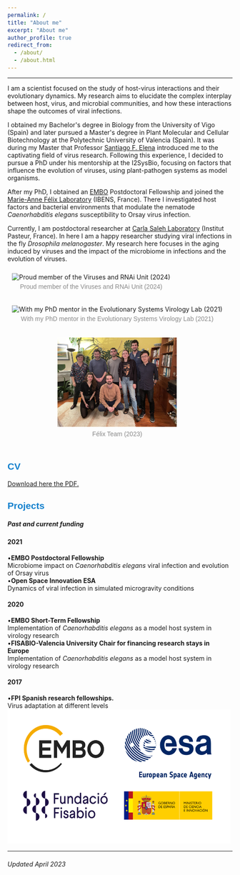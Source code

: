 ```yaml
---
permalink: /
title: "About me"
excerpt: "About me"
author_profile: true
redirect_from: 
  - /about/
  - /about.html
---
```



<style>
.gallery-container {
  display: flex;
  flex-wrap: nowrap;
  padding: 0;
}

.gallery-item {
  padding: 10px;
  text-align: center;
}

.gallery-item img {
  width: auto;
  height: 200px;
  object-fit: cover;
}

.gallery-item p {
  margin-top: 5px;
  color: #888;
  font-size: 14px;
  font-family: Arial, sans-serif;
}
</style>

<hr/>

I am a scientist focused on the study of host-virus interactions and their evolutionary dynamics. My research aims to elucidate the complex interplay between host, virus, and microbial communities, and how these interactions shape the outcomes of viral infections.

I obtained my Bachelor's degree in Biology from the University of Vigo (Spain) and later pursued a Master's degree in Plant Molecular and Cellular Biotechnology at the Polytechnic University of Valencia (Spain). It was during my Master that Professor [Santiago F. Elena](https://sfelenalab.csic.es/sfelena/) introduced me to the captivating field of virus research. Following this experience, I decided to pursue a PhD under his mentorship at the I2SysBio, focusing on factors that influence the evolution of viruses, using plant-pathogen systems as model organisms.

After my PhD, I obtained an [EMBO](https://www.embo.org/about-embo/mission/) Postdoctoral Fellowship and joined the [Marie-Anne Félix Laboratory](https://www.ibens.ens.fr/?rubrique29&lang=en) (IBENS, France). There I investigated host factors and bacterial environments that modulate the nematode *Caenorhabditis elegans* susceptibility to Orsay virus infection.

Currently, I am postdoctoral researcher at [Carla Saleh Laboratory](http://salehlab.eu) (Institut Pasteur, France). In here I am a happy researcher studying viral infections in the fly *Drosophila melanogaster*. My research here focuses in the aging induced by viruses and the impact of the microbiome in infections and the evolution of viruses.

<html lang="en">
<head>
<meta charset="UTF-8">
<meta name="viewport" content="width=device-width, initial-scale=1.0">
<title>Gallery Layout</title>
<style>
  .gallery-container {
    display: flex;
    flex-wrap: wrap;
    padding: 0;
    margin: 0;
  }

  .gallery-item {
    flex: 0 0 100%; /* Make the first image take the full row */
    text-align: center; /* Center the image and text */
  }

  .gallery-item img {
    width: 100%; /* Adjust based on your preference */
    height: auto;
  }

  .gallery-row {
    display: flex;
    flex-wrap: wrap;
  }

  .gallery-row .gallery-item {
    flex: 1; /* Make these images share the row equally */
  }

  /* Additional styling for images and paragraphs if needed */
  .gallery-item p {
    text-align: center;
  }
</style>
</head>
<body>

<div class="gallery-container">
  <!-- First row with a single image -->
  <div class="gallery-item">
    <img src="/images/VIA_2024.jpg" alt="Proud member of the Viruses and RNAi Unit (2024)" />
    <p>Proud member of the Viruses and RNAi Unit (2024)</p>
  </div>

  <!-- Second row with two images -->
  <div class="gallery-row">
    <div class="gallery-item">
      <img src="/images/New_20211108_Santi.jpeg" alt="With my PhD mentor in the Evolutionary Systems Virology Lab (2021)" />
      <p>With my PhD mentor in the Evolutionary Systems Virology Lab (2021)</p>
    </div>
    <div class="gallery-item">
      <img src="/images/Felix_lab_2023.JPEG" alt="Félix Team (2023)" />
      <p>Félix Team (2023)</p>
    </div>
  </div>
</div>

</body>
</html>

 <div>
    <div class="card">
      <span style="font-family: 'Arial', sans-serif; font-weight: bold; color: #1280CD;"> <h2>CV</h2> </span>
<a href="https://github.com/GonzalezRvirus/RubenGonzalez.github.io/raw/master/_pages/CV.pdf" target="_blank">Download here the PDF.</a>
    </div>
    <div class="card">
      <span style="font-family: 'Arial', sans-serif; font-weight: bold; color: #1280CD;"> <h2>Projects</h2> </span>
      <h5>Past and current funding</h5>
      <h4>2021</h4>
      •<b>EMBO Postdoctoral Fellowship</b><br/>
      Microbiome impact on <i>Caenorhabditis elegans</i> viral infection and evolution of Orsay virus<br/>
      •<b>Open Space Innovation ESA</b><br/>
      Dynamics of viral infection in simulated microgravity conditions<br/>
      <h4>2020</h4>
      •<b>EMBO Short-Term Fellowship</b><br/>
      Implementation of <i>Caenorhabditis elegans</i> as a model host system in virology research<br/>
      •<b>FISABIO-Valencia University Chair for financing research stays in Europe</b><br/>
      Implementation of <i>Caenorhabditis elegans</i> as a model host system in virology research<br/>
      <h4>2017</h4>
      •<b>FPI Spanish research fellowships.</b><br/>
      Virus adaptation at different levels<br/>
<img src="/images/funding.png" alt="hi" class="center" height="300" width="500"/> 
       </div>

<hr/>
<div class="footer">
  <h6>Updated April 2023</h6>
</div>
 
